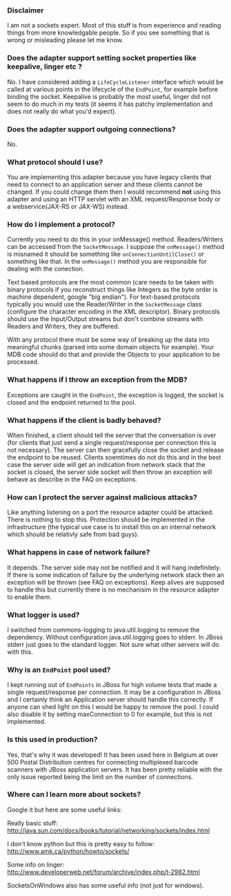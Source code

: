### Disclaimer ###
I am not a sockets expert. Most of this stuff is from experience and reading things from more knowledgable people. So if you see something that is wrong or misleading please let me know.


### Does the adapter support setting socket properties like keepalive, linger etc ? ###
No. I have considered adding a `LifeCycleListener` interface which would be called at various points in the lifecycle of the `EndPoint`, for example before binding the socket. Keepalive is probably the most useful, linger did not seem to do much in my tests (it seems it has patchy implementation and does not really do what you'd expect).

### Does the adapter support outgoing connections? ###
No.

### What protocol should I use? ###
You are implementing this adapter because you have legacy clients that need to connect to an application server and these clients cannot be changed. If you could change them then I would recommend **not** using this adapter and using an HTTP servlet with an XML request/Response body or a webservice(JAX-RS or JAX-WS) instead.

### How do I implement a protocol? ###
Currently you need to do this in your onMessage() method. Readers/Writers can be accessed from the `SocketMessage`.  I suppose the `onMessage()` method is misnamed it should be something like `onConnectionUntilClose()` or something like that. In the `onMessage()` method you are responsible for dealing with the conection.

Text based protocols are the most common (care needs to be taken with binary protocols if you reconstruct things like Integers as the byte order is machine dependent, google "big endian"). For text-based protocols typically you would use the Reader/Writer in the `SocketMessage` class (configure the character encoding in the XML descriptor). Binary protocols should use the Input/Output streams but don't combine streams with Readers and Writers, they are buffered.

With any protocol there must be some way of breaking up the data into meaningful chunks (parsed into some domain objects for example). Your MDB code should do that and provide the Objects to your application to be processed.


### What happens if I throw an exception from the MDB? ###
Exceptions are caught in the `EndPoint`, the exception is logged, the socket is closed and the endpoint returned to the pool.

### What happens if the client is badly behaved? ###
When finished, a client should tell the server that the conversation is over (for clients that just send a single request/response per connection this is not necessary). The server can then gracefully close the socket and release the endpoint to be reused.
Clients soemtimes do not do this and in the best case the server side will get an indication from network stack that the socket is closed, the server side socket will then throw an exception will behave as describe in the FAQ on exceptions.

### How can I protect the server against malicious attacks? ###
Like anything listening on a port the resource adapter could be attacked. There is nothing to stop this. Protection should be implemented in the infrastructure (the typical use case is to install this on an internal network which should be relativly safe from bad guys).

### What happens in case of network failure? ###
It depends. The server side may not be notified and it will hang indefinitely. If there is some indication of failure by the underlying network stack then an exception will be thrown (see FAQ on exceptions). Keep alives are supposed to handle this but currently there is no mechanisim in the resource adapter to enable them.

### What logger is used? ###
I switched from commons-logging to java.util.logging to remove the dependency. Without configuration java.util.logging goes to stderr. In JBoss stderr just goes to the standard logger. Not sure what other servers will do with this.

### Why is an `EndPoint` pool used? ###
I kept running out of `EndPoints` in JBoss for high volume tests that made a single request/response per connection. It may be a configuration in JBoss and I certainly think an Application server should handle this correctly. If anyone can shed light on this I would be happy to remove the pool. I could also disable it by setting maxConnection to 0 for example, but this is not implemented.

### Is this used in production? ###
Yes, that's why it was developed! It has been used here in Belgium at over 500 Postal Distribution centres for connecting multiplexed barcode scanners with JBoss application servers. It has been pretty reliable with the only issue reported being the limit on the number of connections.

### Where can I learn more about sockets? ###
Google it but here are some useful links:

Really basic stuff: http://java.sun.com/docs/books/tutorial/networking/sockets/index.html

I don't know python but this is pretty easy to follow: http://www.amk.ca/python/howto/sockets/

Some info on linger: http://www.developerweb.net/forum/archive/index.php/t-2982.html

SocketsOnWindows also has some useful info (not just for windows).
